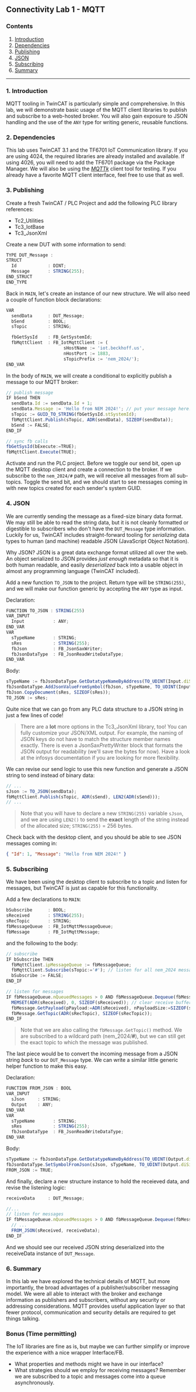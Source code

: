 ## Connectivity Lab 1 - MQTT

### Contents
1. [Introduction](#introduction)
2. [Dependencies](#dependencies)
3. [Publishing](#publishing)
4. [JSON](#json)
5. [Subscribing](#subscribing)
6. [Summary](#summary)

---

<a id="introduction"></a>

### 1. Introduction

MQTT tooling in TwinCAT is particularly simple and comprehensive. In this lab, we will demonstrate basic usage of the MQTT client libraries to publish and subscribe to a web-hosted broker. You will also gain exposure to JSON handling and the use of the `ANY` type for writing generic, reusable functions.

<a id="dependencies"></a>

### 2. Dependencies

This lab uses TwinCAT 3.1 and the TF6701 IoT Communication library. If you are using 4024, the required libraries are already installed and available. If using 4026, you will need to add the TF6701 package via the Package Manager. We will also be using the [*MQTTk*](https://github.com/matesh/mqttk/releases) client tool for testing. If you already have a favorite MQTT client interface, feel free to use that as well.

<a id="publishing"></a>

### 3. Publishing

Create a fresh TwinCAT / PLC Project and add the following PLC library references:
- Tc2_Utilities
- Tc3_IotBase
- Tc3_JsonXml

Create a new DUT with some information to send:
```js
TYPE DUT_Message :
STRUCT
  Id            : DINT;
  Message       : STRING(255);
END_STRUCT
END_TYPE
```

Back in `MAIN`, let's create an instance of our new structure. We will also need a couple of function block declarations:
```js
VAR
  sendData      : DUT_Message;
  bSend         : BOOL;
  sTopic        : STRING;

  fbGetSysId    : FB_GetSystemId;
  fbMqttClient  : FB_IotMqttClient := (
                      sHostName := 'iot.beckhoff.us',
                      nHostPort := 1883,
                      sTopicPrefix := 'nem_2024/');
END_VAR
```

In the body of `MAIN`, we will create a conditional to explicitly publish a message to our MQTT broker:
```js
// publish message
IF bSend THEN
  sendData.Id := sendData.Id + 1;
  sendData.Message := 'Hello from NEM 2024!'; // put your message here!
  sTopic := GUID_TO_STRING(fbGetSysId.stSystemId);
  fbMqttClient.Publish(sTopic, ADR(sendData), SIZEOF(sendData));
  bSend := FALSE;
END_IF

// sync fb calls
fbGetSysId(bExecute:=TRUE);
fbMqttClient.Execute(TRUE);
```

Activate and run the PLC project. Before we toggle our send bit, open up the MQTT desktop client and create a connection to the broker. If we subscribe to the `nem_2024/#` path, we will receive all messages from all sub-topics. Toggle the send bit, and we should start to see messages coming in with new topics created for each sender's system GUID.

<a id="json"></a>

### 4. JSON

We are currently sending the message as a fixed-size binary data format. We may still be able to read the string data, but it is not cleanly formatted or digestible to subscribers who don't have the `DUT_Message` type information. Luckily for us, TwinCAT includes straight-forward tooling for *serializing* data types to human (and machine) readable JSON (JavaScript Object Notation).

Why JSON? JSON is a great data exchange format utilized all over the web. An object serialized to JSON provides *just enough* metadata so that it is both human readable, and easily *deserialized* back into a usable object in almost any programming language (TwinCAT included).

Add a new function `TO_JSON` to the project. Return type will be `STRING(255)`, and we will make our function generic by accepting the `ANY` type as input.

Declaration:
```js
FUNCTION TO_JSON : STRING(255)
VAR_INPUT
  Input           : ANY;
END_VAR
VAR
  sTypeName       : STRING;
  sRes            : STRING(255);
  fbJson          : FB_JsonSaxWriter;
  fbJsonDataType  : FB_JsonReadWriteDataType;
END_VAR
```
Body:
```js
sTypeName := fbJsonDataType.GetDatatypeNameByAddress(TO_UDINT(Input.diSize), Input.pValue);
fbJsonDataType.AddJsonValueFromSymbol(fbJson, sTypeName, TO_UDINT(Input.diSize), Input.pValue);
fbJson.CopyDocument(sRes, SIZEOF(sRes));
TO_JSON := sRes;
```
Quite nice that we can go from any PLC data structure to a JSON string in just a few lines of code! 

>There are a **lot** more options in the Tc3_JsonXml library, too! You can fully customize your JSON/XML output. For example, the naming of JSON keys do not have to match the structure member names exactly. There is even a JsonSax*Pretty*Writer block that formats the JSON output for readability (we'll save the bytes for now). Have a look at the infosys documentation if you are looking for more flexibility.

We can revise our send logic to use this new function and generate a JSON string to send instead of binary data:
```js
// ...
sJson := TO_JSON(sendData);
fbMqttClient.Publish(sTopic, ADR(sSend), LEN2(ADR(sSend)));
// ...
```


> Note that you will have to declare a new `STRING(255)` variable `sJson`, and we are using `LEN2()` to send the **exact** length of the string instead of the allocated size; `STRING(255)` = 256 bytes.

Check back with the desktop client, and you should be able to see JSON messages coming in:
```json
{ "Id": 1, "Message": "Hello from NEM 2024!" }
```

<a id="subscribing"></a>

### 5. Subscribing

We have been using the desktop client to subscribe to a topic and listen for messages, but TwinCAT is just as capable for this functionality.

Add a few declarations to `MAIN`:
```js
bSubscribe      : BOOL;
sReceived       : STRING(255);
sRecTopic       : STRING;
fbMessageQueue  : FB_IotMqttMessageQueue;
fbMessage       : FB_IotMqttMessage;
```

and the following to the body:
```js
// subscribe
IF bSubscribe THEN
  fbMqttClient.ipMessageQueue := fbMessageQueue;
  fbMqttClient.Subscribe(sTopic:='#'); // listen for all nem_2024 messages
  bSubscribe := FALSE;
END_IF

// listen for messages
IF fbMessageQueue.nQueuedMessages > 0 AND fbMessageQueue.Dequeue(fbMessage) THEN
  MEMSET(ADR(sReceived), 0, SIZEOF(sReceived)); // clear receive buffer
  fbMessage.GetPayload(pPayload:=ADR(sReceived), nPayloadSize:=SIZEOF(sReceived), FALSE);
  fbMessage.GetTopic(ADR(sRecTopic), SIZEOF(sRecTopic));
END_IF
```

>Note that we are also calling the `fbMessage.GetTopic()` method. We are subscribed to a wildcard path (nem_2024/**#**), but we can still get the exact topic to which the message was published.

The last piece would be to convert the incoming message from a JSON string *back* to our `DUT_Message` type. We can write a similar little generic helper function to make this easy.

Declaration:
```js
FUNCTION FROM_JSON : BOOL
VAR_INPUT
  sJson     : STRING;
  Output    : ANY;
END_VAR
VAR
  sTypeName       : STRING;
  sRes            : STRING(255);
  fbJsonDataType  : FB_JsonReadWriteDataType;
END_VAR
```

Body:
```js
sTypeName := fbJsonDataType.GetDatatypeNameByAddress(TO_UDINT(Output.diSize), Output.pValue);
fbJsonDataType.SetSymbolFromJson(sJson, sTypeName, TO_UDINT(Output.diSize), Output.pValue);
FROM_JSON := TRUE;
```

And finally, declare a new structure instance to hold the receieved data, and revise the listening logic:
```js
receiveData		: DUT_Message;
```
```js
//...
// listen for messages
IF fbMessageQueue.nQueuedMessages > 0 AND fbMessageQueue.Dequeue(fbMessage) THEN
  // ...
  FROM_JSON(sReceived, receiveData);
END_IF
```

And we should see our received JSON string deserialized into the receiveData instance of `DUT_Message`.

<a id="summary"></a>

### 6. Summary

In this lab we have explored the technical details of MQTT, but more importantly, the broad advantages of a publisher/subscriber messaging model. We were all able to interact with the broker and exchange information as publishers and subscribers, without any security or addressing considerations. MQTT provides useful application layer so that fewer protocol, communication and security details are required to get things talking.

### Bonus (Time permitting)

The IoT libraries are fine as is, but maybe we can further simplify or improve the experience with a nice wrapper Interface/FB.

- What properties and methods might we have in our interface?
- What strategies should we employ for receiving messages? Remember we are subscribed to a topic and messages come into a queue asynchronously.
